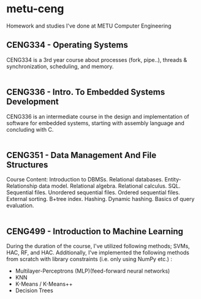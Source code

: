 # metu-ceng
Homework and studies I've done at METU Computer Engineering
<br/>

## CENG334 - Operating Systems
CENG334 is a 3rd year course about processes (fork, pipe..), threads & synchronization, scheduling, and memory.  
<br/>

## CENG336 - Intro. To Embedded Systems Development
CENG336 is an intermediate course in the design and implementation of software for embedded systems, starting with assembly language and concluding with C.  
<br/>

## CENG351 - Data Management And File Structures
Course Content: Introduction to DBMSs. Relational databases. Entity-Relationship data model. Relational algebra. Relational calculus. SQL. Sequential files. Unordered sequential files. Ordered sequential files. External sorting. B+tree index. Hashing. Dynamic hashing. Basics of query evaluation.  
<br/>

## CENG499 - Introduction to Machine Learning
During the duration of the course, I've utilized following methods; SVMs, HAC, RF, and HAC. Additionally, I've implemented the following methods from scratch with library constraints (i.e. only using NumPy etc.) :
<ul>
  <li>Multilayer-Perceptrons (MLP)(feed-forward neural networks)
  <li>KNN
  <li>K-Means / K-Means++
  <li>Decision Trees
<ul/>
